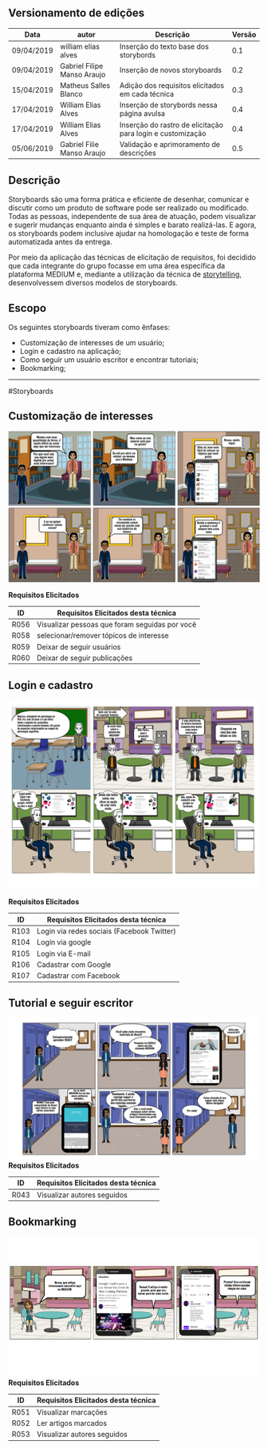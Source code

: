 ## Versionamento de edições
| Data           | autor                | Descrição                           |Versão|
|----------------|----------------------|-------------------------------------|------|
|   09/04/2019   |  william elias alves | Inserção do texto base dos storybords| 0.1  |
|   09/04/2019   |  Gabriel Filipe Manso Araujo | Inserção de novos storyboards | 0.2  |
|   15/04/2019   |   Matheus Salles Blanco| Adição dos requisitos elicitados em cada técnica| 0.3  |
|   17/04/2019   |   William Elias Alves| Inserção de storybords nessa página avulsa| 0.4  |
|   17/04/2019   |   William Elias Alves| Inserção do rastro de elicitação para login e customização| 0.4  |
|   05/06/2019   |   Gabriel Filie Manso Araujo | Validação e aprimoramento de descrições | 0.5  |



## Descrição 

Storyboards são uma forma prática e eficiente de desenhar, comunicar e discutir como um produto de software pode ser realizado ou modificado. Todas as pessoas, independente de sua área de atuação, podem visualizar e sugerir mudanças enquanto ainda é simples e barato realizá-las. E agora, os storyboards podem inclusive ajudar na homologação e teste de forma automatizada antes da entrega.

Por meio da aplicação das técnicas de elicitação de requisitos, foi decidido que cada integrante do grupo focasse em uma área específica da plataforma MEDIUM e, mediante a utilização da técnica de [storytelling](storytelling.md), desenvolvessem diversos modelos de storyboards.

## Escopo

Os seguintes storyboards tiveram como ênfases: 

* Customização de interesses de um usuário;
* Login e cadastro na aplicação;
* Como seguir um usuário escritor e encontrar tutoriais;
* Bookmarking;

***
#Storyboards

## Customização de interesses

![custumização de interesses](storybords/storyBoard_Customizar-seus-interesses_PedroRodrigues.jpg)


**Requisitos Elicitados**

| ID | Requisitos Elicitados desta técnica |
| ------ | ----------------------------- |
|R056|Visualizar pessoas que foram seguidas por você|
|R058|selecionar/remover tópicos de interesse|
|R059|Deixar de seguir usuários|
|R060|Deixar de seguir publicações|


## Login e cadastro

![login/cadastro](storybords/storybord-login.png)

**Requisitos Elicitados**

| ID | Requisitos Elicitados desta técnica |
| ------ | ----------------------------- |
|R103|Login via redes sociais (Facebook Twitter)|
|R104|Login via google|
|R105|Login via E-mail|
|R106|Cadastrar com Google|
|R107|Cadastrar com Facebook|

## Tutorial e seguir escritor

![tutorial/seguir escritor](storybords/storytelling_gabriel.jpg)
**Requisitos Elicitados**

| ID | Requisitos Elicitados desta técnica |
| ------ | ----------------------------- |
|R043|Visualizar autores seguidos|

## Bookmarking

![bookmarking](storybords/storytelling_bookmarking.png)
**Requisitos Elicitados**

| ID | Requisitos Elicitados desta técnica |
| ------ | ----------------------------- |
| R051 | Visualizar marcações|
|R052|Ler artigos marcados|
|R053|Visualizar autores seguidos|
